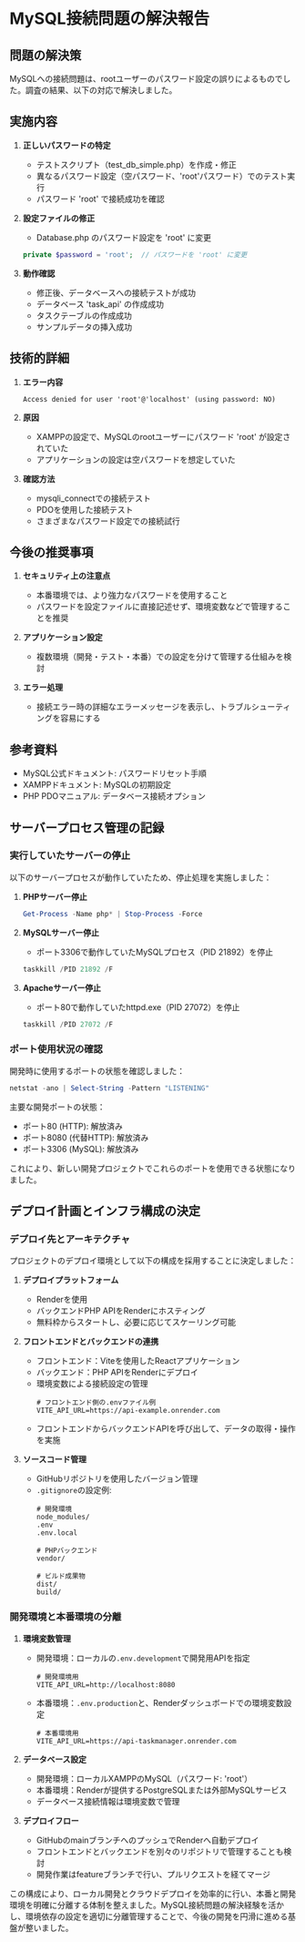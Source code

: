 # MySQL接続問題の解決報告

## 問題の解決策

MySQLへの接続問題は、rootユーザーのパスワード設定の誤りによるものでした。調査の結果、以下の対応で解決しました。

## 実施内容

1. **正しいパスワードの特定**
   - テストスクリプト（test_db_simple.php）を作成・修正
   - 異なるパスワード設定（空パスワード、'root'パスワード）でのテスト実行
   - パスワード 'root' で接続成功を確認

2. **設定ファイルの修正**
   - Database.php のパスワード設定を 'root' に変更
   ```php
   private $password = 'root';  // パスワードを 'root' に変更
   ```

3. **動作確認**
   - 修正後、データベースへの接続テストが成功
   - データベース 'task_api' の作成成功
   - タスクテーブルの作成成功
   - サンプルデータの挿入成功

## 技術的詳細

1. **エラー内容**
   ```
   Access denied for user 'root'@'localhost' (using password: NO)
   ```

2. **原因**
   - XAMPPの設定で、MySQLのrootユーザーにパスワード 'root' が設定されていた
   - アプリケーションの設定は空パスワードを想定していた

3. **確認方法**
   - mysqli_connectでの接続テスト
   - PDOを使用した接続テスト
   - さまざまなパスワード設定での接続試行

## 今後の推奨事項

1. **セキュリティ上の注意点**
   - 本番環境では、より強力なパスワードを使用すること
   - パスワードを設定ファイルに直接記述せず、環境変数などで管理することを推奨

2. **アプリケーション設定**
   - 複数環境（開発・テスト・本番）での設定を分けて管理する仕組みを検討

3. **エラー処理**
   - 接続エラー時の詳細なエラーメッセージを表示し、トラブルシューティングを容易にする

## 参考資料
- MySQL公式ドキュメント: パスワードリセット手順
- XAMPPドキュメント: MySQLの初期設定
- PHP PDOマニュアル: データベース接続オプション

## サーバープロセス管理の記録

### 実行していたサーバーの停止

以下のサーバープロセスが動作していたため、停止処理を実施しました：

1. **PHPサーバー停止**
   ```powershell
   Get-Process -Name php* | Stop-Process -Force
   ```

2. **MySQLサーバー停止**
   - ポート3306で動作していたMySQLプロセス（PID 21892）を停止
   ```powershell
   taskkill /PID 21892 /F
   ```

3. **Apacheサーバー停止**
   - ポート80で動作していたhttpd.exe（PID 27072）を停止
   ```powershell
   taskkill /PID 27072 /F
   ```

### ポート使用状況の確認

開発時に使用するポートの状態を確認しました：
```powershell
netstat -ano | Select-String -Pattern "LISTENING"
```

主要な開発ポートの状態：
- ポート80 (HTTP): 解放済み
- ポート8080 (代替HTTP): 解放済み
- ポート3306 (MySQL): 解放済み

これにより、新しい開発プロジェクトでこれらのポートを使用できる状態になりました。

## デプロイ計画とインフラ構成の決定

### デプロイ先とアーキテクチャ

プロジェクトのデプロイ環境として以下の構成を採用することに決定しました：

1. **デプロイプラットフォーム**
   - Renderを使用
   - バックエンドPHP APIをRenderにホスティング
   - 無料枠からスタートし、必要に応じてスケーリング可能

2. **フロントエンドとバックエンドの連携**
   - フロントエンド：Viteを使用したReactアプリケーション
   - バックエンド：PHP APIをRenderにデプロイ
   - 環境変数による接続設定の管理
     ```
     # フロントエンド側の.envファイル例
     VITE_API_URL=https://api-example.onrender.com
     ```
   - フロントエンドからバックエンドAPIを呼び出して、データの取得・操作を実施

3. **ソースコード管理**
   - GitHubリポジトリを使用したバージョン管理
   - `.gitignore`の設定例:
     ```
     # 開発環境
     node_modules/
     .env
     .env.local
     
     # PHPバックエンド
     vendor/
     
     # ビルド成果物
     dist/
     build/
     ```

### 開発環境と本番環境の分離

1. **環境変数管理**
   - 開発環境：ローカルの`.env.development`で開発用APIを指定
     ```
     # 開発環境用
     VITE_API_URL=http://localhost:8080
     ```
   - 本番環境：`.env.production`と、Renderダッシュボードでの環境変数設定
     ```
     # 本番環境用
     VITE_API_URL=https://api-taskmanager.onrender.com
     ```

2. **データベース設定**
   - 開発環境：ローカルXAMPPのMySQL（パスワード: 'root'）
   - 本番環境：Renderが提供するPostgreSQLまたは外部MySQLサービス
   - データベース接続情報は環境変数で管理

3. **デプロイフロー**
   - GitHubのmainブランチへのプッシュでRenderへ自動デプロイ
   - フロントエンドとバックエンドを別々のリポジトリで管理することも検討
   - 開発作業はfeatureブランチで行い、プルリクエストを経てマージ

この構成により、ローカル開発とクラウドデプロイを効率的に行い、本番と開発環境を明確に分離する体制を整えました。MySQL接続問題の解決経験を活かし、環境依存の設定を適切に分離管理することで、今後の開発を円滑に進める基盤が整いました。 